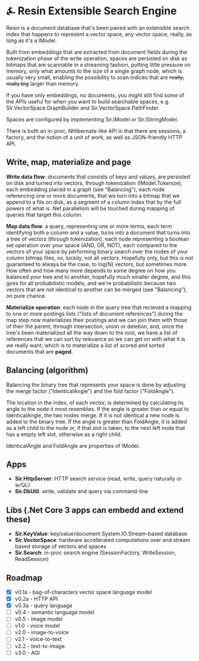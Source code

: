 # &#9084; Resin Extensible Search Engine

Resin is a document database that's been paired with an extensible search index that happens to represent a vector space, any vector space, really, as long as it's a IModel. 

Built from embeddings that are extracted from document fields during the tokenization phase of the write operation, spaces are
persisted on disk as bitmaps that are scannable in a streaming fashion, putting little pressure on memory, only what amounts to the size of a single graph node, which is usually very small, enabling the possibility to scan indices that are ~~really, really big~~ larger than memory. 

If you have only embeddings, no documents, you might still find some of the APIs useful for when you
want to build searchable spaces, e.g. Sir.VectorSpace.GraphBuilder and Sir.VectorSpace.PathFinder.

Spaces are configured by implementing Sir.IModel or Sir.IStringModel.

There is both an in-proc, NHibernate-like API in that there are sessions, a factory, and the notion of a unit of work, as well as JSON-friendly HTTP API.

## Write, map, materialize and page

__Write data flow__: documents that consists of keys and values, are persisted on disk and turned into vectors, through tokenization (IModel.Tokenize), each embedding placed in a graph (see "Balancing"), each node referencing one or more documents, that we turn into a bitmap that we append to a file on disk, as a segment of a column index that by the full powers of what is .Net parallelism will be touched during mapping of queries that target this column.

__Map data flow__: a query, representing one or more terms, each term identifying both a column and a value, turns into a document that turns into a tree of vectors (through tokenization), each node representing a boolean set operation over your space (AND, OR, NOT), each compared to the vectors of your space by performing binary search over the nodes of your column bitmap files, so, luckily, not all vectors. Hopefully only, but this is not guaranteed to always be the case, to log(N) vectors, but sometimes more. How often and how many more depends to some degree on how you balanced your tree and to another, hopefully much smaller degree, and this goes for all probabilistic models, and we're probabilistic because two vectors that are not identical to another can be merged (see "Balancing"), on pure chance.

__Materialize operation__: each node in the query tree that recieved a mapping to one or more postings lists ("lists of document references") during the map step now materializes their postings and we can join them with those of their the parent, through intersection, union or deletion, and, once the tree's been materialized all the way down to the root, we have a list of references that we can sort by relevance so we can get on with what it is we really want, which is to materialize a list of scored and sorted documents that are __paged__.

## Balancing (algorithm)

Balancing the binary tree that represents your space is done by adjusting the merge factor ("IdenticalAngle") and the fold factor ("FoldAngle"). 

The location in the index, of each vector, is determined by calculating its angle to the node it most resembles. If the angle is greater than or equal to IdenticalAngle, the two nodes merge. If it is not identical a new node is added to the binary tree. If the angle is greater than FoldAngle, it is added as a left child to the node or, if that slot is taken, to the next left node that has a empty left slot, otherwise as a right child.

IdenticalAngle and FoldAngle are properties of IModel.

## Apps

- __Sir.HttpServer__: HTTP search service (read, write, query naturally or w/QL)
- __Sir.DbUtil__: write, validate and query via command-line

## Libs (.Net Core 3 apps can embedd and extend these)

- __Sir.KeyValue__: key/value/document System.IO.Stream-based database
- __Sir.VectorSpace__: hardware accellerated computations over and stream based storage of vectors and spaces
- __Sir.Search__: in-proc search engine (SessionFactory, WriteSession, ReadSession)

## Roadmap

- [x] v0.1a - bag-of-characters vector space language model
- [x] v0.2a - HTTP API
- [x] v0.3a - query language
- [ ] v0.4 - semantic language model
- [ ] v0.5 - image model
- [ ] v1.0 - voice model
- [ ] v2.0 - image-to-voice
- [ ] v2.1 - voice-to-text
- [ ] v2.2 - text-to-image
- [ ] v3.0 - AGI

